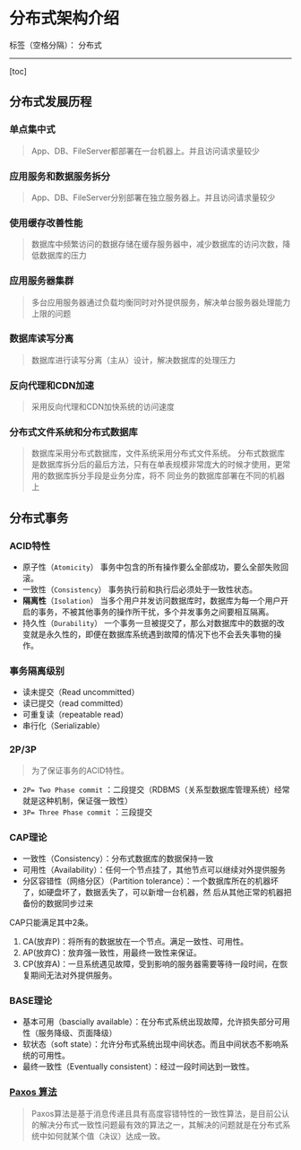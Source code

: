 # 分布式架构介绍

标签（空格分隔）： 分布式

---

[toc]

## 分布式发展历程

### 单点集中式

> App、DB、FileServer都部署在⼀台机器上。并且访问请求量较少

### 应⽤服务和数据服务拆分

> App、DB、FileServer分别部署在独⽴服务器上。并且访问请求量较少

### 使⽤缓存改善性能

> 数据库中频繁访问的数据存储在缓存服务器中，减少数据库的访问次数，降低数据库的压⼒

### 应⽤服务器集群

> 多台应⽤服务器通过负载均衡同时对外提供服务，解决单台服务器处理能⼒上限的问题

### 数据库读写分离

> 数据库进⾏读写分离（主从）设计，解决数据库的处理压⼒

### 反向代理和CDN加速

> 采⽤反向代理和CDN加快系统的访问速度

### 分布式⽂件系统和分布式数据库

> 数据库采⽤分布式数据库，⽂件系统采⽤分布式⽂件系统。
> 分布式数据库是数据库拆分后的最后⽅法，只有在单表规模⾮常庞⼤的时候才使⽤，更常⽤的数据库拆分⼿段是业务分库，将不
同业务的数据库部署在不同的机器上

## 分布式事务

### ACID特性

- 原子性（`Atomicity`）
    事务中包含的所有操作要么全部成功，要么全部失败回滚。
- 一致性（`Consistency`）
    事务执行前和执行后必须处于一致性状态。
- **隔离性**（`Isolation`）
    当多个用户并发访问数据库时，数据库为每一个用户开启的事务，不被其他事务的操作所干扰，多个并发事务之间要相互隔离。
- 持久性（`Durability`）
    一个事务一旦被提交了，那么对数据库中的数据的改变就是永久性的，即便在数据库系统遇到故障的情况下也不会丢失事物的操作。

### 事务隔离级别

- 读未提交（Read uncommitted）
- 读已提交（read committed）
- 可重复读（repeatable read）
- 串⾏化（Serializable）

### 2P/3P

> 为了保证事务的ACID特性。

- `2P= Two Phase commit`    ：⼆段提交（RDBMS（关系型数据库管理系统）经常就是这种机制，保证强⼀致性）
- `3P= Three Phase commit`  ：三段提交

### CAP理论

- ⼀致性（Consistency）：分布式数据库的数据保持⼀致
- 可⽤性（Availability）：任何⼀个节点挂了，其他节点可以继续对外提供服务
- 分区容错性（⽹络分区）（Partition tolerance）：⼀个数据库所在的机器坏了，如硬盘坏了，数据丢失了，可以新增⼀台机器，然
后从其他正常的机器把备份的数据同步过来

CAP只能满⾜其中2条。

1. CA(放弃P)：将所有的数据放在⼀个节点。满⾜⼀致性、可⽤性。
1. AP(放弃C)：放弃强⼀致性，⽤最终⼀致性来保证。
1. CP(放弃A)：⼀旦系统遇⻅故障，受到影响的服务器需要等待⼀段时间，在恢复期间⽆法对外提供服务。

### BASE理论

- 基本可⽤（bascially available）：在分布式系统出现故障，允许损失部分可⽤性（服务降级、⻚⾯降级）
- 软状态（soft state）：允许分布式系统出现中间状态。⽽且中间状态不影响系统的可⽤性。
- 最终⼀致性（Eventually consistent）：经过⼀段时间达到⼀致性。

### [Paxos 算法](../算法/Paxos%20算法.md)

> Paxos算法是基于消息传递且具有高度容错特性的一致性算法，是目前公认的解决分布式一致性问题最有效的算法之一，其解决的问题就是在分布式系统中如何就某个值（决议）达成一致。
